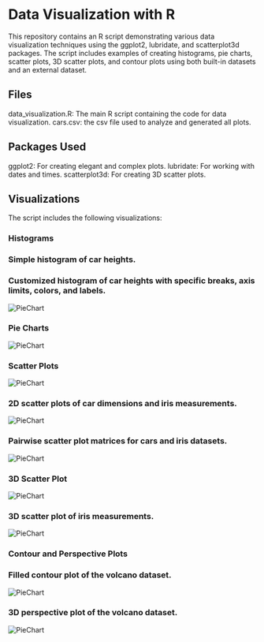 #  Data Visualization with R

This repository contains an R script demonstrating various data visualization techniques using the ggplot2, lubridate, and scatterplot3d packages. The script includes examples of creating histograms, pie charts, scatter plots, 3D scatter plots, and contour plots using both built-in datasets and an external dataset.

##  Files
data_visualization.R: The main R script containing the code for data visualization.
cars.csv: the csv file used to analyze and generated all plots.

##  Packages Used
ggplot2: For creating elegant and complex plots.
lubridate: For working with dates and times.
scatterplot3d: For creating 3D scatter plots.

##  Visualizations
The script includes the following visualizations:

###  Histograms

###  Simple histogram of car heights.
###  Customized histogram of car heights with specific breaks, axis limits, colors, and labels.
![PieChart](/images/1.png)
###  Pie Charts
![PieChart](/images/2.png)
###  Scatter Plots
![PieChart](/images/3.png)
###  2D scatter plots of car dimensions and iris measurements.
![PieChart](/images/4.png)
###  Pairwise scatter plot matrices for cars and iris datasets.
![PieChart](/images/5.png)
###  3D Scatter Plot
![PieChart](/images/6.png)

###  3D scatter plot of iris measurements.
![PieChart](/images/7.png)
###  Contour and Perspective Plots

###  Filled contour plot of the volcano dataset.
![PieChart](/images/8.png)
###  3D perspective plot of the volcano dataset.
![PieChart](/images/9.png)
